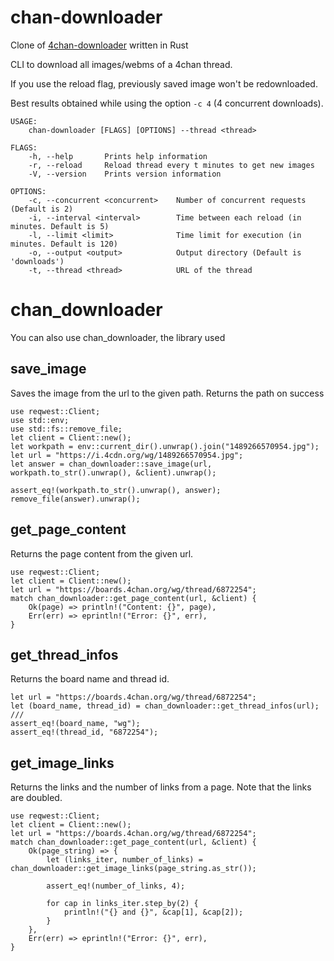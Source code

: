 chan-downloader
===============
Clone of [4chan-downloader](https://github.com/Exceen/4chan-downloader/) written in Rust

CLI to download all images/webms of a 4chan thread.

If you use the reload flag, previously saved image won't be redownloaded.

Best results obtained while using the option `-c 4` (4 concurrent downloads).

```
USAGE:
    chan-downloader [FLAGS] [OPTIONS] --thread <thread>

FLAGS:
    -h, --help       Prints help information
    -r, --reload     Reload thread every t minutes to get new images
    -V, --version    Prints version information

OPTIONS:
    -c, --concurrent <concurrent>    Number of concurrent requests (Default is 2)
    -i, --interval <interval>        Time between each reload (in minutes. Default is 5)
    -l, --limit <limit>              Time limit for execution (in minutes. Default is 120)
    -o, --output <output>            Output directory (Default is 'downloads')
    -t, --thread <thread>            URL of the thread
```

chan_downloader
===============
You can also use chan_downloader, the library used

## save_image
Saves the image from the url to the given path. Returns the path on success
```
use reqwest::Client;
use std::env;
use std::fs::remove_file;
let client = Client::new();
let workpath = env::current_dir().unwrap().join("1489266570954.jpg");
let url = "https://i.4cdn.org/wg/1489266570954.jpg";
let answer = chan_downloader::save_image(url, workpath.to_str().unwrap(), &client).unwrap();

assert_eq!(workpath.to_str().unwrap(), answer);
remove_file(answer).unwrap();
```

## get_page_content
Returns the page content from the given url.
```
use reqwest::Client;
let client = Client::new();
let url = "https://boards.4chan.org/wg/thread/6872254";
match chan_downloader::get_page_content(url, &client) {
    Ok(page) => println!("Content: {}", page),
    Err(err) => eprintln!("Error: {}", err),
}
```

## get_thread_infos
Returns the board name and thread id.
```
let url = "https://boards.4chan.org/wg/thread/6872254";
let (board_name, thread_id) = chan_downloader::get_thread_infos(url);
///
assert_eq!(board_name, "wg");
assert_eq!(thread_id, "6872254");
```

## get_image_links
Returns the links and the number of links from a page. Note that the links are doubled.
```
use reqwest::Client;
let client = Client::new();
let url = "https://boards.4chan.org/wg/thread/6872254";
match chan_downloader::get_page_content(url, &client) {
    Ok(page_string) => {
        let (links_iter, number_of_links) = chan_downloader::get_image_links(page_string.as_str());

        assert_eq!(number_of_links, 4);

        for cap in links_iter.step_by(2) {
            println!("{} and {}", &cap[1], &cap[2]);
        }
    },
    Err(err) => eprintln!("Error: {}", err),
}
```
